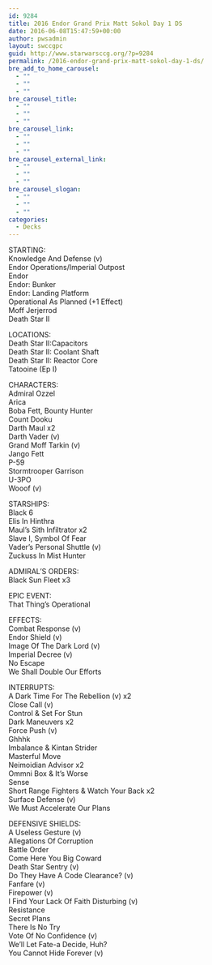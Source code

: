 ```yaml
---
id: 9284
title: 2016 Endor Grand Prix Matt Sokol Day 1 DS
date: 2016-06-08T15:47:59+00:00
author: pwsadmin
layout: swccgpc
guid: http://www.starwarsccg.org/?p=9284
permalink: /2016-endor-grand-prix-matt-sokol-day-1-ds/
bre_add_to_home_carousel:
  - ""
  - ""
  - ""
bre_carousel_title:
  - ""
  - ""
  - ""
bre_carousel_link:
  - ""
  - ""
  - ""
bre_carousel_external_link:
  - ""
  - ""
  - ""
bre_carousel_slogan:
  - ""
  - ""
  - ""
categories:
  - Decks
---
```

STARTING:  
Knowledge And Defense (v)  
Endor Operations/Imperial Outpost  
Endor  
Endor: Bunker  
Endor: Landing Platform  
Operational As Planned (+1 Effect)  
Moff Jerjerrod  
Death Star II

LOCATIONS:  
Death Star II:Capacitors  
Death Star II: Coolant Shaft  
Death Star II: Reactor Core  
Tatooine (Ep I)

CHARACTERS:  
Admiral Ozzel  
Arica  
Boba Fett, Bounty Hunter  
Count Dooku  
Darth Maul x2  
Darth Vader (v)  
Grand Moff Tarkin (v)  
Jango Fett  
P-59  
Stormtrooper Garrison  
U-3PO  
Wooof (v)

STARSHIPS:  
Black 6  
Elis In Hinthra  
Maul&#8217;s Sith Infiltrator x2  
Slave I, Symbol Of Fear  
Vader&#8217;s Personal Shuttle (v)  
Zuckuss In Mist Hunter

ADMIRAL&#8217;S ORDERS:  
Black Sun Fleet x3

EPIC EVENT:  
That Thing&#8217;s Operational

EFFECTS:  
Combat Response (v)  
Endor Shield (v)  
Image Of The Dark Lord (v)  
Imperial Decree (v)  
No Escape  
We Shall Double Our Efforts

INTERRUPTS:  
A Dark Time For The Rebellion (v) x2  
Close Call (v)  
Control & Set For Stun  
Dark Maneuvers x2  
Force Push (v)  
Ghhhk  
Imbalance & Kintan Strider  
Masterful Move  
Neimoidian Advisor x2  
Ommni Box & It&#8217;s Worse  
Sense  
Short Range Fighters & Watch Your Back x2  
Surface Defense (v)  
We Must Accelerate Our Plans

DEFENSIVE SHIELDS:  
A Useless Gesture (v)  
Allegations Of Corruption  
Battle Order  
Come Here You Big Coward  
Death Star Sentry (v)  
Do They Have A Code Clearance? (v)  
Fanfare (v)  
Firepower (v)  
I Find Your Lack Of Faith Disturbing (v)  
Resistance  
Secret Plans  
There Is No Try  
Vote Of No Confidence (v)  
We&#8217;ll Let Fate-a Decide, Huh?  
You Cannot Hide Forever (v)